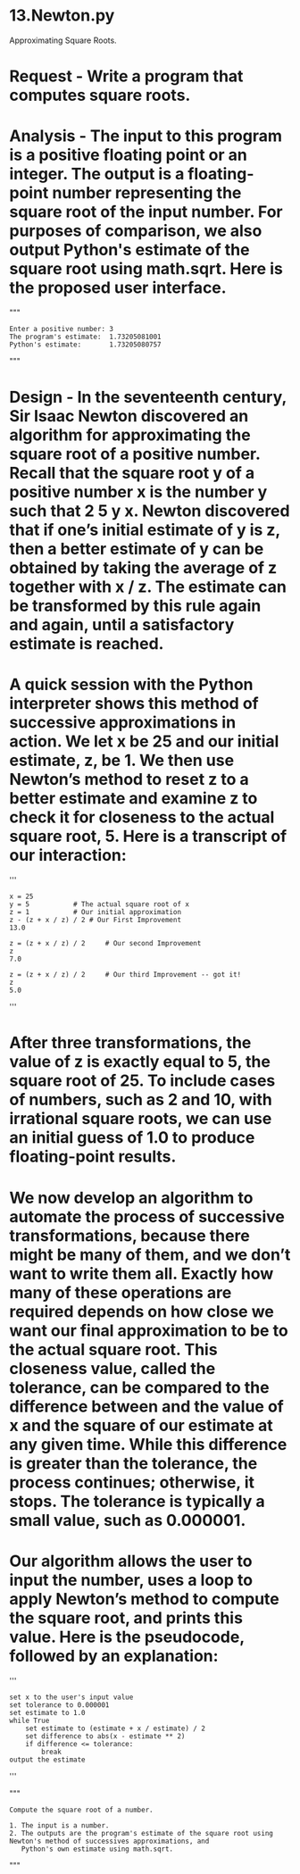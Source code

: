 # 13.Newton.py
Approximating Square Roots.

# Request - Write a program that computes square roots.

# Analysis - The input to this program is a positive floating point or an integer. The output is a floating-point number representing the square root of the input number. For purposes of comparison, we also output Python's estimate of the square root using math.sqrt. Here is the proposed user interface.

"""  	
	
	Enter a positive number: 3
   	The program's estimate:  1.73205081001
   	Python's estimate:       1.73205080757	
"""

# Design - In the seventeenth century, Sir Isaac Newton discovered an algorithm for approximating the square root of a positive number. Recall that the square root y of a positive number x is the number y such that 2 5 y x. Newton discovered that if one’s initial estimate of y is z, then a better estimate of y can be obtained by taking the average of z together with x / z. The estimate can be transformed by this rule again and again, until a satisfactory estimate is reached.

# A quick session with the Python interpreter shows this method of successive approximations in action. We let x be 25 and our initial estimate, z, be 1. We then use Newton’s method to reset z to a better estimate and examine z to check it for closeness to the actual square root, 5. Here is a transcript of our interaction:

   
'''
	
	
	x = 25
	y = 5			# The actual square root of x
	z = 1			# Our initial approximation
    z - (z + x / z) / 2	# Our First Improvement
	13.0
	
    z = (z + x / z) / 2     # Our second Improvement
	z
	7.0

	z = (z + x / z) / 2     # Our third Improvement -- got it!
	z
	5.0	
''' 

# After three transformations, the value of z is exactly equal to 5, the square root of 25. To include cases of numbers, such as 2 and 10, with irrational square roots, we can use an initial guess of 1.0 to produce floating-point results.

# We now develop an algorithm to automate the process of successive transformations, because there might be many of them, and we don’t want to write them all. Exactly how many of these operations are required depends on how close we want our final approximation to be to the actual square root. This closeness value, called the tolerance, can be compared to the difference between and the value of x and the square of our estimate at any given time. While this difference is greater than the tolerance, the process continues; otherwise, it stops. The tolerance is typically a small value, such as 0.000001.

# Our algorithm allows the user to input the number, uses a loop to apply Newton’s method to compute the square root, and prints this value. Here is the pseudocode, followed by an explanation: 

''' 

	set x to the user's input value 
	set tolerance to 0.000001 
	set estimate to 1.0 
	while True    
		set estimate to (estimate + x / estimate) / 2    
		set difference to abs(x - estimate ** 2)    
		if difference <= tolerance:        
			break 
	output the estimate
'''
            
""" 
	
	Compute the square root of a number. 
	
	1. The input is a number. 
	2. The outputs are the program's estimate of the square root using Newton's method of successives approximations, and	 	       
	   Python's own estimate using math.sqrt. 
"""   
